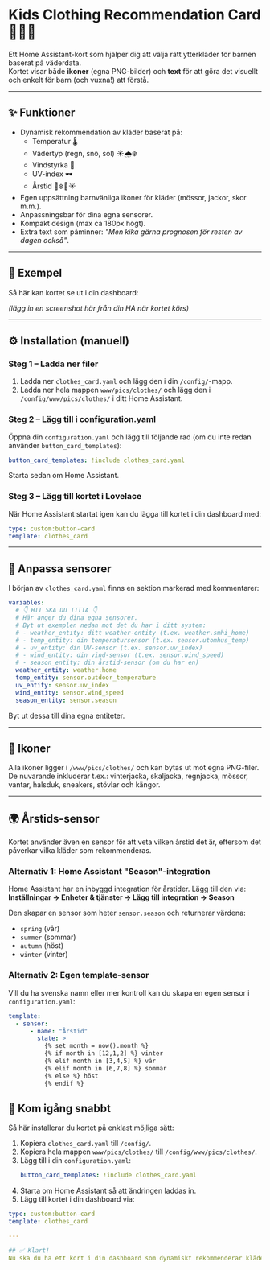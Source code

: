 # Kids Clothing Recommendation Card 👕🧤🧥

Ett Home Assistant-kort som hjälper dig att välja rätt ytterkläder för barnen baserat på väderdata.  
Kortet visar både **ikoner** (egna PNG-bilder) och **text** för att göra det visuellt och enkelt för barn (och vuxna!) att förstå.  

---

## ✨ Funktioner
- Dynamisk rekommendation av kläder baserat på:
  - Temperatur 🌡️
  - Vädertyp (regn, snö, sol) ☀️🌧️❄️
  - Vindstyrka 💨
  - UV-index 🕶️
  - Årstid 🍂❄️🌸☀️
- Egen uppsättning barnvänliga ikoner för kläder (mössor, jackor, skor m.m.).
- Anpassningsbar för dina egna sensorer.
- Kompakt design (max ca 180px högt).
- Extra text som påminner: *"Men kika gärna prognosen för resten av dagen också"*.

---

## 📸 Exempel
Så här kan kortet se ut i din dashboard:

*(lägg in en screenshot här från din HA när kortet körs)*

---

## ⚙️ Installation (manuell)

### Steg 1 – Ladda ner filer
1. Ladda ner `clothes_card.yaml` och lägg den i din `/config/`-mapp.  
2. Ladda ner hela mappen `www/pics/clothes/` och lägg den i `/config/www/pics/clothes/` i ditt Home Assistant.

### Steg 2 – Lägg till i configuration.yaml
Öppna din `configuration.yaml` och lägg till följande rad (om du inte redan använder `button_card_templates`):
```yaml
button_card_templates: !include clothes_card.yaml
```

Starta sedan om Home Assistant.

### Steg 3 – Lägg till kortet i Lovelace
När Home Assistant startat igen kan du lägga till kortet i din dashboard med:

```yaml
type: custom:button-card
template: clothes_card
```

---

## 🔧 Anpassa sensorer
I början av `clothes_card.yaml` finns en sektion markerad med kommentarer:

```yaml
variables:
  # 👇 HIT SKA DU TITTA 👇
  # Här anger du dina egna sensorer.
  # Byt ut exemplen nedan mot det du har i ditt system:
  # - weather_entity: ditt weather-entity (t.ex. weather.smhi_home)
  # - temp_entity: din temperatursensor (t.ex. sensor.utomhus_temp)
  # - uv_entity: din UV-sensor (t.ex. sensor.uv_index)
  # - wind_entity: din vind-sensor (t.ex. sensor.wind_speed)
  # - season_entity: din årstid-sensor (om du har en)
  weather_entity: weather.home
  temp_entity: sensor.outdoor_temperature
  uv_entity: sensor.uv_index
  wind_entity: sensor.wind_speed
  season_entity: sensor.season
```

Byt ut dessa till dina egna entiteter.

---

## 📂 Ikoner
Alla ikoner ligger i `/www/pics/clothes/` och kan bytas ut mot egna PNG-filer.  
De nuvarande inkluderar t.ex.: vinterjacka, skaljacka, regnjacka, mössor, vantar, halsduk, sneakers, stövlar och kängor.

---

## 🌍 Årstids-sensor
Kortet använder även en sensor för att veta vilken årstid det är, eftersom det påverkar vilka kläder som rekommenderas.

### Alternativ 1: Home Assistant "Season"-integration
Home Assistant har en inbyggd integration för årstider. Lägg till den via:  
**Inställningar → Enheter & tjänster → Lägg till integration → Season**

Den skapar en sensor som heter `sensor.season` och returnerar värdena:
- `spring` (vår)
- `summer` (sommar)
- `autumn` (höst)
- `winter` (vinter)

### Alternativ 2: Egen template-sensor
Vill du ha svenska namn eller mer kontroll kan du skapa en egen sensor i `configuration.yaml`:

```yaml
template:
  - sensor:
      - name: "Årstid"
        state: >
          {% set month = now().month %}
          {% if month in [12,1,2] %} vinter
          {% elif month in [3,4,5] %} vår
          {% elif month in [6,7,8] %} sommar
          {% else %} höst
          {% endif %}
```

## 🚀 Kom igång snabbt
Så här installerar du kortet på enklast möjliga sätt:

1. Kopiera `clothes_card.yaml` till `/config/`.  
2. Kopiera hela mappen `www/pics/clothes/` till `/config/www/pics/clothes/`.  
3. Lägg till i din `configuration.yaml`:  
   ```yaml
   button_card_templates: !include clothes_card.yaml
4. Starta om Home Assistant så att ändringen laddas in.
5. Lägg till kortet i din dashboard via: 
  ```yaml
  type: custom:button-card
  template: clothes_card

---

## ✅ Klart!
Nu ska du ha ett kort i din dashboard som dynamiskt rekommenderar kläder för barnen – både i text och bild.
